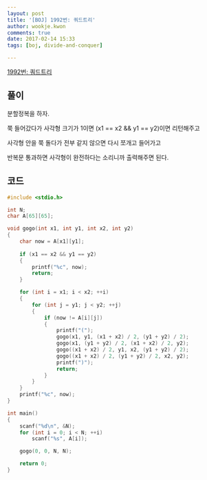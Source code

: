 ```yaml
---
layout: post
title: '[BOJ] 1992번: 쿼드트리'
author: wookje.kwon
comments: true
date: 2017-02-14 15:33
tags: [boj, divide-and-conquer]

---
```


[1992번: 쿼드트리](https://www.acmicpc.net/problem/1992)

## 풀이

분할정복을 하자.  

쭉 들어갔다가 사각형 크기가 1이면 (x1 == x2 && y1 == y2)이면 리턴해주고  

사각형 안을 쭉 돌다가 전부 같지 않으면 다시 쪼개고 들어가고  

반복문 통과하면 사각형이 완전하다는 소리니까 출력해주면 된다.  

## 코드

```cpp
#include <stdio.h>

int N;
char A[65][65];

void gogo(int x1, int y1, int x2, int y2)
{
	char now = A[x1][y1];
	
	if (x1 == x2 && y1 == y2)
	{
		printf("%c", now);
		return;
	}

	for (int i = x1; i < x2; ++i)
	{
		for (int j = y1; j < y2; ++j)
		{
			if (now != A[i][j])
			{
				printf("(");
				gogo(x1, y1, (x1 + x2) / 2, (y1 + y2) / 2);
				gogo(x1, (y1 + y2) / 2, (x1 + x2) / 2, y2);
				gogo((x1 + x2) / 2, y1, x2, (y1 + y2) / 2);
				gogo((x1 + x2) / 2, (y1 + y2) / 2, x2, y2);
				printf(")");
				return;
			}
		}
	}
	printf("%c", now);
}

int main()
{
	scanf("%d\n", &N);
	for (int i = 0; i < N; ++i)
		scanf("%s", A[i]);

	gogo(0, 0, N, N);

	return 0;
}
```